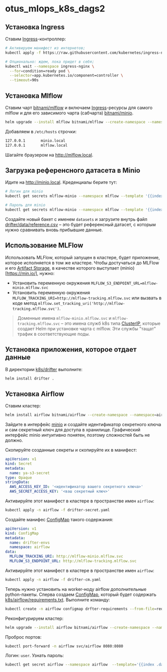 # otus_mlops_k8s_dags2

## Установка Ingress

Ставим [Ingress](https://kubernetes.io/docs/concepts/services-networking/ingress/)-контроллер:

```bash
# Активируем манифест из интернетов;
kubectl apply -f https://raw.githubusercontent.com/kubernetes/ingress-nginx/main/deploy/static/provider/kind/deploy.yaml

# Опционально: ждем, пока придет в себя;
kubectl wait --namespace ingress-nginx \
  --for=condition=ready pod \
  --selector=app.kubernetes.io/component=controller \
  --timeout=90s
```

## Установка Mlflow

Ставим чарт [bitnami/mlflow](https://artifacthub.io/packages/helm/bitnami/mlflow) и включаем [Ingress](https://kubernetes.io/docs/concepts/services-networking/ingress/#the-ingress-resource)-ресурсы для самого mlflow и для его зависимого чарта (сабчарта) [bitnami/minio](https://artifacthub.io/packages/helm/bitnami/minio).

```bash
helm upgrade --install mlflow bitnami/mlflow --create-namespace --namespace=mlflow --set tracking.auth.enabled=false --set tracking.service.type=ClusterIP --set tracking.ingress.enabled=true --set minio.ingress.enabled=true
```

Добавляем в `/etc/hosts` строчки:

```bash
127.0.0.1       minio.local
127.0.0.1       mlflow.local
```

Шагайте браузером на http://mlflow.local. 

## Загрузка референсного датасета в Minio

Идите на http://minio.local. Креденциалы берите тут:

```bash
# Логин для minio
kubectl get secrets mlflow-minio --namespace mlflow --template '{{index .data "root-user"}}' | base64 -d

# Пароль для minio
kubectl get secrets mlflow-minio --namespace mlflow --template '{{index .data "root-password"}}' | base64 -d
```

Создайте новый бакет с именем `datasets` и загрузите внутрь файл [drifter/data/reference.csv](drifter/data/reference.csv) – это будет референсный датасет, с которым нужно сравнивать вновь прибывшие данные.

## Использование MLFlow

Использовать MLFlow, который запущен в кластере, будет приложение, которое исполняется в том же кластере. Чтобы достучаться до MLFlow и его [Artifact Storage](https://mlflow.org/docs/latest/tracking/artifacts-stores.html), в качестве которого выступает (minio)[https://min.io/], нужно:

* Установить переменную окружения `MLFLOW_S3_ENDPOINT_URL=mlflow-minio.mlflow.svc`
* Установить переменную окружения `MLFLOW_TRACKING_URI=http://mlflow-tracking.mlflow.svc` или вызвать в коде метод `mlflow.set_tracking_uri('http://mlflow-tracking.mlflow.svc')`.

> Доменные имена `mlflow-minio.mlflow.svc` и `mlflow-tracking.mlflow.svc` – это имена служб k8s типа [ClusterIP](https://kubernetes.io/docs/concepts/services-networking/service/#type-clusterip), которые создает Helm при установке чарта с mlflow. Эти службы "тащат" трафик в соответствующие поды. 

## Установка приложения, которое отдает данные

В директории [k8s/drifter](k8s/drifter) выполните:

```bash
helm install drifter .
```

## Установка Airflow

Ставим кластер:

```bash
helm install airflow bitnami/airflow --create-namespace --namespace=airflow
```

Зайдите в интерфейс [minio](http://minio.local) и создайте идентификатор секретного ключа и сам секретный ключ для доступа в хранилище. Графический интерфейс minio интуитивно понятен, поэтому сложностей быть не должно. 

Скопируйте созданные секреты и скопируйте их в манифест:

```yaml
apiVersion: v1
kind: Secret
metadata:
  name: ya-s3-secret
type: Opaque
stringData:
  AWS_ACCESS_KEY_ID: '<идентификатор вашего секретного ключа>'
  AWS_SECRET_ACCESS_KEY: '<ваш секретный ключ>'
```

Активируйте этот манифест в кластере в пространстве имен `airflow`:

```bash
kubectl apply -n airflow -f drifter-secret.yaml
```

Создайте манифес [ConfigMap](https://kubernetes.io/docs/concepts/configuration/configmap/) такого содержания:

```yaml
apiVersion: v1
kind: ConfigMap
metadata:
  name: drifter-envs
  namespace: airflow
data:
  MLFLOW_TRACKING_URI: http://mlflow-minio.mlflow.svc
  MLFLOW_S3_ENDPOINT_URL: http://mlflow-tracking.mlflow.svc
```

Активируйте этот манифест в кластере в пространстве имен `airflow`:

```bash
kubectl apply -n airflow -f drifter-cm.yaml
```

Теперь нужно установить на worker-ноду airflow дополнительные python-пакеты. Сперва создаем [ConfigMap](https://kubernetes.io/docs/concepts/configuration/configmap/), 
который будет содержать [k8s/airflow/requirements.txt](k8s/airflow/requirements.txt). Выполните команду:   

```bash
kubectl create -n airflow configmap drfter-requirements --from-file=requirements.txt
```

Реконфигурируем кластер:

```bash
helm upgrade --install airflow bitnami/airflow --create-namespace --namespace=airflow -f values.yaml
```

Проброс портов:

```bash
kubectl port-forward -n airflow svc/airflow 8080:8080
```

Логин: `user`. Узнать пароль:

```bash
kubectl get secret airflow --namespace airflow  --template='{{index .data "airflow-password"}}' | base64 -d
```